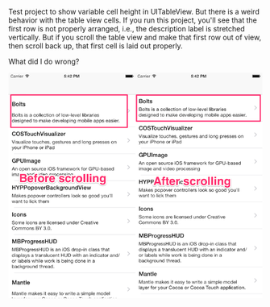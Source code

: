Test project to show variable cell height in UITableView. But there is a weird behavior with the table view cells. If you run this project, you'll see that the first row is not properly arranged, i.e., the description label is stretched vertically. But if you scroll the table view and make that first row out of view, then scroll back up, that first cell is laid out properly.

What did I do wrong?

![](https://raw.githubusercontent.com/nicnocquee/VariableHeightTableViewCell/master/weird-tableview-resize.png)

